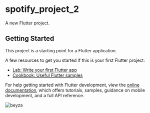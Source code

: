 # spotify_project_2

A new Flutter project.

## Getting Started

This project is a starting point for a Flutter application.

A few resources to get you started if this is your first Flutter project:

- [Lab: Write your first Flutter app](https://docs.flutter.dev/get-started/codelab)
- [Cookbook: Useful Flutter samples](https://docs.flutter.dev/cookbook)

For help getting started with Flutter development, view the
[online documentation](https://docs.flutter.dev/), which offers tutorials,
samples, guidance on mobile development, and a full API reference.

![beyza](https://github.com/beyzauyanksoy/spotify_project2/blob/features/assets/Android-Emulator-Pixel_4_API_33_5554-2022-11-27-22-17-36.gif?raw=true)
